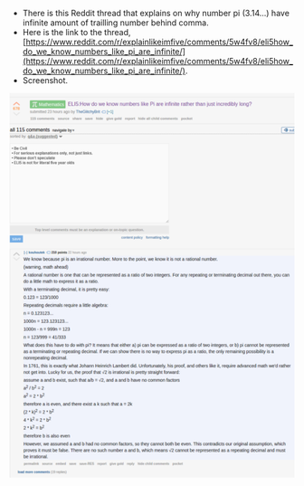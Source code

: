 * There is this Reddit thread that explains on why number pi (3.14...) have infinite amount of trailling number behind comma.
* Here is the link to the thread, [https://www.reddit.com/r/explainlikeimfive/comments/5w4fv8/eli5how_do_we_know_numbers_like_pi_are_infinite/](https://www.reddit.com/r/explainlikeimfive/comments/5w4fv8/eli5how_do_we_know_numbers_like_pi_are_infinite/).
* Screenshot.

![./20170226-2302-cet-why-pi-for-sure-has-infinite-trailling-number-1.png](./20170226-2302-cet-why-pi-for-sure-has-infinite-trailling-number-1.png)